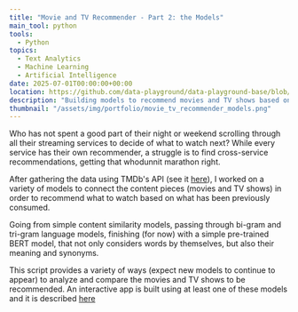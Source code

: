 ```yaml
---
title: "Movie and TV Recommender - Part 2: the Models"
main_tool: python
tools: 
  - Python
topics:
  - Text Analytics
  - Machine Learning
  - Artificial Intelligence
date: 2025-07-01T00:00:00+00:00
location: https://github.com/data-playground/data-playground-base/blob/main/movie_recommender/movie_recommender_models.py
description: "Building models to recommend movies and TV shows based on previously watched content and its metadata (name, keywords and genres)"
thumbnail: "/assets/img/portfolio/movie_tv_recommender_models.png"
---
```


Who has not spent a good part of their night or weekend scrolling through all their streaming services to decide of what to watch next? While every service has their own recommender, a struggle is to find cross-service recommendations, getting that whodunnit marathon right.

After gathering the data using TMDb's API (see it [here](/portfolio/movie_tv_recommender_1_gathering)), I worked on a variety of models to connect the content pieces (movies and TV shows) in order to recommend what to watch based on what has been previously consumed.

Going from simple content similarity models, passing through bi-gram and tri-gram language models, finishing (for now) with a simple pre-trained BERT model, that not only considers words by themselves, but also their meaning and synonyms.

This script provides a variety of ways (expect new models to continue to appear) to analyze and compare the movies and TV shows to be recommended. An interactive app is built using at least one of these models and it is described [here](/portfolio/movie_tv_recommender_3_app)